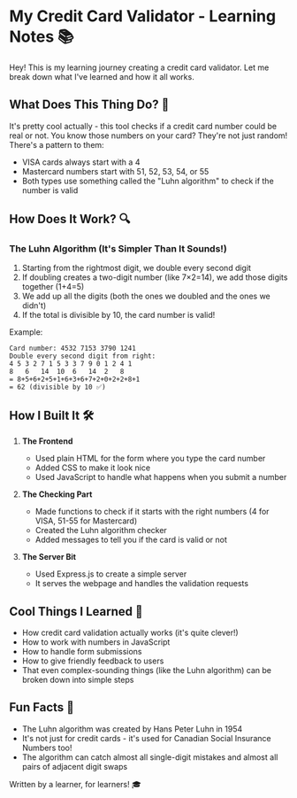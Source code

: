 # My Credit Card Validator - Learning Notes 📚

Hey! This is my learning journey creating a credit card validator. Let me break down what I've learned and how it all works.

## What Does This Thing Do? 🤔

It's pretty cool actually - this tool checks if a credit card number could be real or not. You know those numbers on your card? They're not just random! There's a pattern to them:

- VISA cards always start with a 4
- Mastercard numbers start with 51, 52, 53, 54, or 55
- Both types use something called the "Luhn algorithm" to check if the number is valid

## How Does It Work? 🔍

### The Luhn Algorithm (It's Simpler Than It Sounds!)
1. Starting from the rightmost digit, we double every second digit
2. If doubling creates a two-digit number (like 7×2=14), we add those digits together (1+4=5)
3. We add up all the digits (both the ones we doubled and the ones we didn't)
4. If the total is divisible by 10, the card number is valid!

Example:
```
Card number: 4532 7153 3790 1241
Double every second digit from right: 
4 5 3 2 7 1 5 3 3 7 9 0 1 2 4 1
8   6   14  10  6   14  2   8
= 8+5+6+2+5+1+6+3+6+7+2+0+2+2+8+1
= 62 (divisible by 10 ✅)
```

## How I Built It 🛠️

1. **The Frontend**
   - Used plain HTML for the form where you type the card number
   - Added CSS to make it look nice
   - Used JavaScript to handle what happens when you submit a number

2. **The Checking Part**
   - Made functions to check if it starts with the right numbers (4 for VISA, 51-55 for Mastercard)
   - Created the Luhn algorithm checker
   - Added messages to tell you if the card is valid or not

3. **The Server Bit**
   - Used Express.js to create a simple server
   - It serves the webpage and handles the validation requests

## Cool Things I Learned 🌟

- How credit card validation actually works (it's quite clever!)
- How to work with numbers in JavaScript
- How to handle form submissions
- How to give friendly feedback to users
- That even complex-sounding things (like the Luhn algorithm) can be broken down into simple steps

## Fun Facts 🎯

- The Luhn algorithm was created by Hans Peter Luhn in 1954
- It's not just for credit cards - it's used for Canadian Social Insurance Numbers too!
- The algorithm can catch almost all single-digit mistakes and almost all pairs of adjacent digit swaps

Written by a learner, for learners! 🎓
